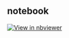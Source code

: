 ## notebook

[![View in nbviewer](https://img.shields.io/badge/View%20Notebook-nbviewer-orange)](https://nbviewer.org/github/mm-camelcase/detectodog/blob/main/detectodog_colab.ipynb)


